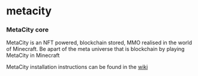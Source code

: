 # metacity
### MetaCity core

MetaCity is an NFT powered, blockchain stored, MMO realised in the world of Minecraft.
Be apart of the meta universe that is blockchain by playing MetaCity in Minecraft

MetaCity installation instructions can be found in the [wiki](https://github.com/Realmm/metacity/wiki)
